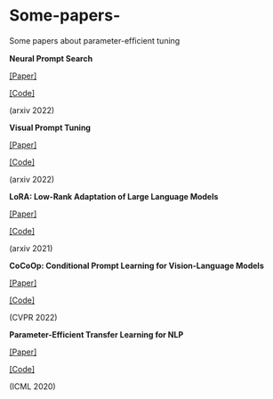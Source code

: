 # Some-papers-
Some papers about parameter-efﬁcient tuning 

**Neural Prompt Search** 

[[Paper]](https://arxiv.org/pdf/2206.04673.pdf)

[[Code]](https://github.com/ZhangYuanhan-AI/NOAH)

(arxiv 2022)

**Visual Prompt Tuning**

[[Paper]](https://arxiv.org/pdf/2203.12119.pdf)

[[Code]](https://github.com/kmnp/vpt)

(arxiv 2022)

**LoRA: Low-Rank Adaptation of
Large Language Models**

[[Paper]](https://arxiv.org/pdf/2106.09685v1.pdf)

[[Code]](https://github.com/microsoft/LoRA)

(arxiv 2021)

**CoCoOp: Conditional Prompt Learning for Vision-Language Models**

[[Paper]](https://arxiv.org/pdf/2203.05557.pdf)

[[Code]](https://github.com/KaiyangZhou/CoOp)

(CVPR 2022)

**Parameter-Efficient Transfer Learning for NLP**

[[Paper]](https://arxiv.org/pdf/1902.00751.pdf)

[[Code]](https://github.com/google-research/adapter-bert)

(ICML 2020)

